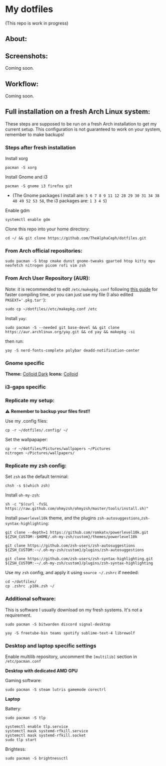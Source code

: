 # My dotfiles
(This repo is work in progress)

## About:


## Screenshots:
Coming soon.

## Workflow:
Coming soon.

## Full installation on a fresh Arch Linux system:
These steps are supposed to be run on a fresh Arch installation to get my current setup. This configuration is not guaranteed to work on your system, remember to make backups!
### Steps after fresh installation
Install xorg
```
pacman -S xorg
```
Install Gnome and i3
```
pacman -S gnome i3 firefox git
```
- (The Gnome packages I install are: `5 6 7 8 9 11 12 28 29 30 31 34 38 48 49 52 53 58`, the i3 packages are: `1 3 4 5`)

Enable gdm
```
systemctl enable gdm
```

Clone this repo into your home directory:
```
cd ~/ && git clone https://github.com/TheAlphaCeph/dotfiles.git
```

### From Arch official repositories:
```
sudo pacman -S btop cmake dunst gnome-tweaks gparted htop kitty mpv neofetch nitrogen picom rofi vim zsh
```

### From Arch User Repository (AUR):
Note: it is recommended to edit `/etc/makepkg.conf` following [this guide](https://gist.github.com/beci/c737c89685a667053fe02f986d59ca44) for faster compiling time, or you can just use my file (I also edited `PKGEXT='.pkg.tar'`):
```
sudo cp ~/dotfiles//etc/makepkg.conf /etc
```
Install `yay`:
```
sudo pacman -S --needed git base-devel && git clone https://aur.archlinux.org/yay.git && cd yay && makepkg -si
```
then run:
```
yay -S nerd-fonts-complete polybar deadd-notification-center
```

### Gnome specific
**Theme:** [Colloid Dark](https://github.com/vinceliuice/Colloid-gtk-theme)
**Icons:** [Colloid](https://github.com/vinceliuice/Colloid-icon-theme)

### i3-gaps specific


### Replicate my setup:
⚠️ **Remember to backup your files first!!**

Use my .config files:
```
cp -r ~/dotfiles/.config/ ~/
```
Set the wallpapaper:
```
cp -r ~/dotfiles/Pictures/wallpapers ~/Pictures
nitrogen ~/Pictures/wallpapers/
```

### Replicate my zsh config:
Set `zsh` as the default terminal:
```
chsh -s $(which zsh)
```
Install `oh-my-zsh`:
```
sh -c "$(curl -fsSL https://raw.github.com/ohmyzsh/ohmyzsh/master/tools/install.sh)"
```
Install `powerlevel10k` theme, and the plugins `zsh-autosuggestions`,`zsh-syntax-highlighting`:
```
git clone --depth=1 https://github.com/romkatv/powerlevel10k.git ${ZSH_CUSTOM:-$HOME/.oh-my-zsh/custom}/themes/powerlevel10k

git clone https://github.com/zsh-users/zsh-autosuggestions ${ZSH_CUSTOM:-~/.oh-my-zsh/custom}/plugins/zsh-autosuggestions

git clone https://github.com/zsh-users/zsh-syntax-highlighting.git ${ZSH_CUSTOM:-~/.oh-my-zsh/custom}/plugins/zsh-syntax-highlighting
```
Use my `zsh` config, and apply it using `source ~/.zshrc` if needed:
```
cd ~/dotfiles/
cp .zshrc .p10k.zsh ~/
```

### Additional software:
This is software I usually download on my fresh systems. It's not a requirement.
```
sudo pacman -S bitwarden discord signal-desktop
```
```
yay -S freetube-bin teams spotify sublime-text-4 librewolf
```

### Desktop and laptop specific settings
Enable multilib repository, uncomment the `[multilib]` section in `/etc/pacman.conf`

**Desktop with dedicated AMD GPU**

Gaming software:
```
sudo pacman -S steam lutris gamemode corectrl
```
**Laptop**

Battery:
```
sudo pacman -S tlp
```
```
systemctl enable tlp.service
systemctl mask systemd-rfkill.service
systemctl mask systemd-rfkill.socket
sudo tlp start
```
Brightess:
```
sudo pacman -S brightnessctl
```
